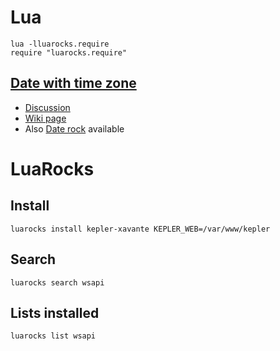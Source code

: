 Lua
===

    lua -lluarocks.require
    require "luarocks.require"

[Date with time zone][]
---------------------

* [Discussion](http://lua-users.org/lists/lua-l/2008-03/msg00050.html)
* [Wiki page][Date with time zone]
* Also [Date rock](http://luarocks.org/repositories/rocks/#date) available

[Date with time zone]: http://lua-users.org/wiki/TimeZone

LuaRocks
========

Install
-------

    luarocks install kepler-xavante KEPLER_WEB=/var/www/kepler

Search
------

    luarocks search wsapi

Lists installed
---------------

    luarocks list wsapi

